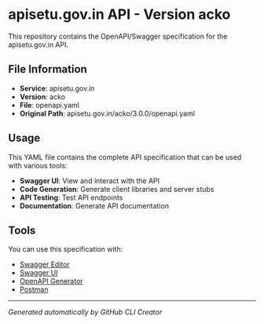 # apisetu.gov.in API - Version acko

This repository contains the OpenAPI/Swagger specification for the apisetu.gov.in API.

## File Information

- **Service**: apisetu.gov.in
- **Version**: acko
- **File**: openapi.yaml
- **Original Path**: apisetu.gov.in/acko/3.0.0/openapi.yaml

## Usage

This YAML file contains the complete API specification that can be used with various tools:

- **Swagger UI**: View and interact with the API
- **Code Generation**: Generate client libraries and server stubs
- **API Testing**: Test API endpoints
- **Documentation**: Generate API documentation

## Tools

You can use this specification with:

- [Swagger Editor](https://editor.swagger.io/)
- [Swagger UI](https://swagger.io/tools/swagger-ui/)
- [OpenAPI Generator](https://openapi-generator.tech/)
- [Postman](https://www.postman.com/)

---

*Generated automatically by GitHub CLI Creator*
